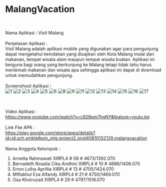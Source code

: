 # MalangVacation

<br>

Nama Aplikasi : Visit Malang 
<br><br> 
Penjelasan Aplikasi :
<br>Visit Malang adalah aplikasi mobile yang digunakan agar para pengunjung dapat mengetahui keindahan 
yang disajikan oleh Kota Malang mulai dari makanan, tempat wisata alam maupun tempat wisata buatan. 
Aplikasi ini berguna bagi orang yang berkunjung ke Malang tetapi 
tidak tahu harus menikmati makanan dan wisata apa sehingga aplikasi ini dapat di download untuk memudahkan pengunjung.
<br><br>
Screenshoot Aplikasi :<br>
![1](https://cloud.githubusercontent.com/assets/22133514/24842255/44f71d0e-1dbf-11e7-9dba-213482bf1e86.jpeg)
![2](https://cloud.githubusercontent.com/assets/22133514/24842256/44f8681c-1dbf-11e7-946f-af61b027f265.jpeg)
![3](https://cloud.githubusercontent.com/assets/22133514/24842257/44fce982-1dbf-11e7-93bd-d4911ccb817a.jpeg)
![4](https://cloud.githubusercontent.com/assets/22133514/24842258/45027f28-1dbf-11e7-8ef2-360cf33b7fa3.jpeg)
![5](https://cloud.githubusercontent.com/assets/22133514/24842259/453f41e2-1dbf-11e7-929b-e74f12c4ef9d.jpeg)
![6](https://cloud.githubusercontent.com/assets/22133514/24842261/45785bda-1dbf-11e7-8fc5-2bf501b1aa97.jpeg)
![8](https://cloud.githubusercontent.com/assets/22133514/24842262/45ae0668-1dbf-11e7-860e-9fb8b4874c61.png)
![9](https://cloud.githubusercontent.com/assets/22133514/24842264/45b5715a-1dbf-11e7-8c34-fa3c17f1d981.png)
![11](https://cloud.githubusercontent.com/assets/22133514/24842263/45b55cf6-1dbf-11e7-935e-333cd7d08c45.png)
![12](https://cloud.githubusercontent.com/assets/22133514/24842265/45b6e0a8-1dbf-11e7-9fca-943443b525cf.png)
![13](https://cloud.githubusercontent.com/assets/22133514/24842266/45ba5382-1dbf-11e7-85f1-2b9c6ebfe17d.png)
![14](https://cloud.githubusercontent.com/assets/22133514/24842267/45e2c2b8-1dbf-11e7-87c5-8993529ffdaf.png)
![15](https://cloud.githubusercontent.com/assets/22133514/24842268/45ebce9e-1dbf-11e7-9e9b-25c3c7cd34ac.png)
![16](https://cloud.githubusercontent.com/assets/22133514/24842269/45f24bac-1dbf-11e7-950b-4b498671b466.png)
![17](https://cloud.githubusercontent.com/assets/22133514/24842270/45f638d4-1dbf-11e7-83f6-5fb5edafdfb7.png)

<br><br>
Video Aplikasi :<br>https://www.youtube.com/watch?v=c928pm7hgNY&feature=youtu.be
<br><br>
Link File APK : <br>
https://play.google.com/store/apps/details?id=id.sch.smktelkom_mlg.project2.xirpl40810132129.malangvacation
<br><br>
Nama Anggota Kelompok :<br>
1. Arnetta Rahmawati XIRPL4 # 08 # 4673/1392.070
2. Bernadeth Rosalia Cika Andhini XIRPL4 # 10 # 4686/1406.070
3. Erron Lolha Aprillia XIRPL4 # 13 # 4705/1424.070
4. Miftakhul Eza Alfandy XIRPL4 # 21 # 4750/1469.070
5. Osa Khoiruzad XIRPL4 # 29 # 4797/1516.070
